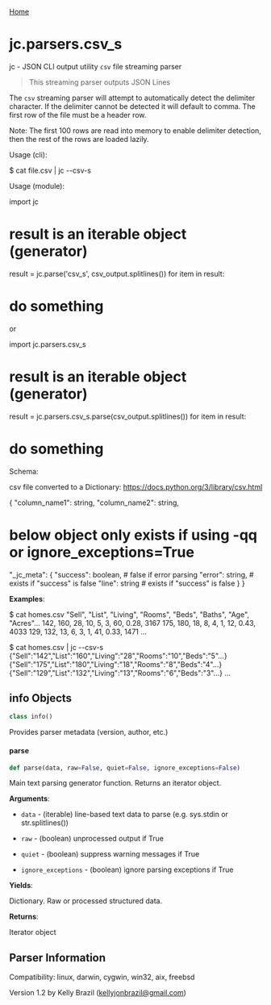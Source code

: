 [Home](https://kellyjonbrazil.github.io/jc/)
<a id="jc.parsers.csv_s"></a>

# jc.parsers.csv\_s

jc - JSON CLI output utility `csv` file streaming parser

> This streaming parser outputs JSON Lines

The `csv` streaming parser will attempt to automatically detect the
delimiter character. If the delimiter cannot be detected it will default
to comma. The first row of the file must be a header row.

Note: The first 100 rows are read into memory to enable delimiter detection,
then the rest of the rows are loaded lazily.

Usage (cli):

$ cat file.csv | jc --csv-s

Usage (module):

import jc
# result is an iterable object (generator)
result = jc.parse('csv_s', csv_output.splitlines())
for item in result:
# do something

or

import jc.parsers.csv_s
# result is an iterable object (generator)
result = jc.parsers.csv_s.parse(csv_output.splitlines())
for item in result:
# do something

Schema:

csv file converted to a Dictionary:
https://docs.python.org/3/library/csv.html

{
"column_name1":     string,
"column_name2":     string,

# below object only exists if using -qq or ignore_exceptions=True

"_jc_meta":
{
"success":      boolean,     # false if error parsing
"error":        string,      # exists if "success" is false
"line":         string       # exists if "success" is false
}
}

**Examples**:

  
  $ cat homes.csv
  "Sell", "List", "Living", "Rooms", "Beds", "Baths", "Age", "Acres"...
  142, 160, 28, 10, 5, 3,  60, 0.28,  3167
  175, 180, 18,  8, 4, 1,  12, 0.43,  4033
  129, 132, 13,  6, 3, 1,  41, 0.33,  1471
  ...
  
  $ cat homes.csv | jc --csv-s
  {"Sell":"142","List":"160","Living":"28","Rooms":"10","Beds":"5"...}
  {"Sell":"175","List":"180","Living":"18","Rooms":"8","Beds":"4"...}
  {"Sell":"129","List":"132","Living":"13","Rooms":"6","Beds":"3"...}
  ...

<a id="jc.parsers.csv_s.info"></a>

## info Objects

```python
class info()
```

Provides parser metadata (version, author, etc.)

<a id="jc.parsers.csv_s.parse"></a>

#### parse

```python
def parse(data, raw=False, quiet=False, ignore_exceptions=False)
```

Main text parsing generator function. Returns an iterator object.

**Arguments**:

  
- `data` - (iterable)  line-based text data to parse
  (e.g. sys.stdin or str.splitlines())
  
- `raw` - (boolean)   unprocessed output if True
- `quiet` - (boolean)   suppress warning messages if True
- `ignore_exceptions` - (boolean)   ignore parsing exceptions if True
  

**Yields**:

  
  Dictionary. Raw or processed structured data.
  

**Returns**:

  
  Iterator object

## Parser Information
Compatibility:  linux, darwin, cygwin, win32, aix, freebsd

Version 1.2 by Kelly Brazil (kellyjonbrazil@gmail.com)
